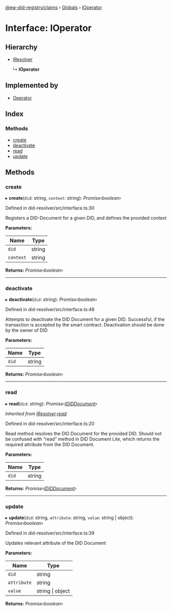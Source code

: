 [@ew-did-registry/claims](../README.md) › [Globals](../globals.md) › [IOperator](ioperator.md)

# Interface: IOperator

## Hierarchy

* [IResolver](iresolver.md)

  ↳ **IOperator**

## Implemented by

* [Operator](../classes/operator.md)

## Index

### Methods

* [create](ioperator.md#create)
* [deactivate](ioperator.md#deactivate)
* [read](ioperator.md#read)
* [update](ioperator.md#update)

## Methods

###  create

▸ **create**(`did`: string, `context`: string): *Promise‹boolean›*

Defined in did-resolver/src/interface.ts:30

Registers a DID-Document for a given DID, and defines the provided context

**Parameters:**

Name | Type |
------ | ------ |
`did` | string |
`context` | string |

**Returns:** *Promise‹boolean›*

___

###  deactivate

▸ **deactivate**(`did`: string): *Promise‹boolean›*

Defined in did-resolver/src/interface.ts:48

Attempts to deactivate the DID Document for a given DID.
Successful, if the transaction is accepted by the smart contract.
Deactivation should be done by the owner of DID

**Parameters:**

Name | Type |
------ | ------ |
`did` | string |

**Returns:** *Promise‹boolean›*

___

###  read

▸ **read**(`did`: string): *Promise‹[IDIDDocument](ididdocument.md)›*

*Inherited from [IResolver](iresolver.md).[read](iresolver.md#read)*

Defined in did-resolver/src/interface.ts:20

Read method resolves the DID Document for the provided DID.
Should not be confused with “read” method in DID Document Lite,
which returns the required attribute from the DID Document.

**Parameters:**

Name | Type |
------ | ------ |
`did` | string |

**Returns:** *Promise‹[IDIDDocument](ididdocument.md)›*

___

###  update

▸ **update**(`did`: string, `attribute`: string, `value`: string | object): *Promise‹boolean›*

Defined in did-resolver/src/interface.ts:39

Updates relevant attribute of the DID Document

**Parameters:**

Name | Type |
------ | ------ |
`did` | string |
`attribute` | string |
`value` | string &#124; object |

**Returns:** *Promise‹boolean›*
